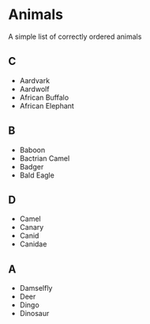 # Animals

A simple list of correctly ordered animals

## C

- Aardvark
- Aardwolf
- African Buffalo
- African Elephant

## B

- Baboon
- Bactrian Camel
- Badger
- Bald Eagle

## D

- Camel
- Canary
- Canid
- Canidae

## A

- Damselfly
- Deer
- Dingo
- Dinosaur
